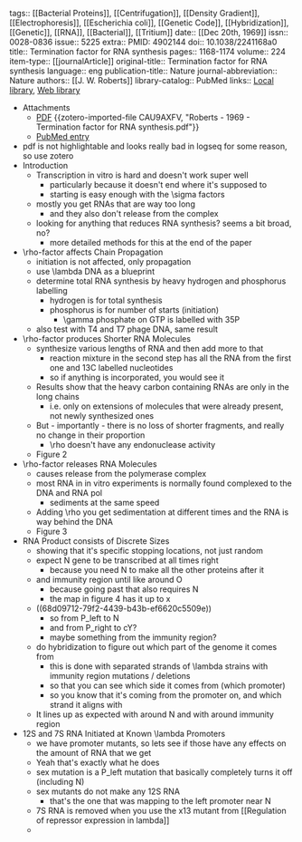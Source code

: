 tags:: [[Bacterial Proteins]], [[Centrifugation]], [[Density Gradient]], [[Electrophoresis]], [[Escherichia coli]], [[Genetic Code]], [[Hybridization]], [[Genetic]], [[RNA]], [[Bacterial]], [[Tritium]]
date:: [[Dec 20th, 1969]]
issn:: 0028-0836
issue:: 5225
extra:: PMID: 4902144
doi:: 10.1038/2241168a0
title:: Termination factor for RNA synthesis
pages:: 1168-1174
volume:: 224
item-type:: [[journalArticle]]
original-title:: Termination factor for RNA synthesis
language:: eng
publication-title:: Nature
journal-abbreviation:: Nature
authors:: [[J. W. Roberts]]
library-catalog:: PubMed
links:: [Local library](zotero://select/library/items/BQNL35PS), [Web library](https://www.zotero.org/users/6106196/items/BQNL35PS)

- Attachments
	- [PDF](zotero://select/library/items/CAU9AXFV) {{zotero-imported-file CAU9AXFV, "Roberts - 1969 - Termination factor for RNA synthesis.pdf"}}
	- [PubMed entry](http://www.ncbi.nlm.nih.gov/pubmed/4902144)
- pdf is not highlightable and looks really bad in logseq for some reason, so use zotero
- Introduction
	- Transcription in vitro is hard and doesn't work super well
		- particularly because it doesn't end where it's supposed to
		- starting is easy enough with the \sigma factors
	- mostly you get RNAs that are way too long
		- and they also don't release from the complex
	- looking for anything that reduces RNA synthesis? seems a bit broad, no?
		- more detailed methods for this at the end of the paper
- \rho\-factor affects Chain Propagation
	- initiation is not affected, only propagation
	- use \lambda DNA as a blueprint
	- determine total RNA synthesis by heavy hydrogen and phosphorus labelling
		- hydrogen is for total synthesis
		- phosphorus is for number of starts (initiation)
			- \gamma phosphate on GTP is labelled with 35P
	- also test with T4 and T7 phage DNA, same result
- \rho-factor produces Shorter RNA Molecules
	- synthesize various lengths of RNA and then add more to that
		- reaction mixture in the second step has all the RNA from the first one and 13C labelled nucleotides
		- so if anything is incorporated, you would see it
	- Results show that the heavy carbon containing RNAs are only in the long chains
		- i.e. only on extensions of molecules that were already present, not newly synthesized ones
	- But - importantly - there is no loss of shorter fragments, and really no change in their proportion
		- \rho doesn't have any endonuclease activity
	- Figure 2
- \rho-factor releases RNA Molecules
	- causes release from the polymerase complex
	- most RNA in in vitro experiments is normally found complexed to the DNA and RNA pol
		- sediments at the same speed
	- Adding \rho you get sedimentation at different times and the RNA is way behind the DNA
	- Figure 3
- RNA Product consists of Discrete Sizes
	- showing that it's specific stopping locations, not just random
	- expect N gene to be transcribed at all times right
		- because you need N to make all the other proteins after it
	- and immunity region until like around O
		- because going past that also requires N
		- the map in figure 4 has it up to x
	- ((68d09712-79f2-4439-b43b-ef6620c5509e))
		- so from P_left to N
		- and from P_right to cY?
		- maybe something from the immunity region?
	- do hybridization to figure out which part of the genome it comes from
		- this is done with separated strands of \lambda strains with immunity region mutations / deletions
		- so that you can see which side it comes from (which promoter)
		- so you know that it's coming from the promoter on, and which strand it aligns with
	- It lines up as expected with around N and with around immunity region
- 12S and 7S RNA Initiated at Known \lambda Promoters
	- we have promoter mutants, so lets see if those have any effects on the amount of RNA that we get
	- Yeah that's exactly what he does
	- sex mutation is a P_left mutation that basically completely turns it off (including N)
	- sex mutants do not make any 12S RNA
		- that's the one that was mapping to the left promoter near N
	- 7S RNA is removed when you use the x13 mutant from [[Regulation of repressor expression in lambda]]
	-